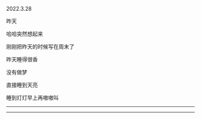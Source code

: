 2022.3.28

昨天

哈哈突然想起来

刚刚把昨天的时候写在周末了

昨天睡得很香

没有做梦

直接睡到天亮

睡到灯灯早上再嗷嗷叫

---------

----------------


